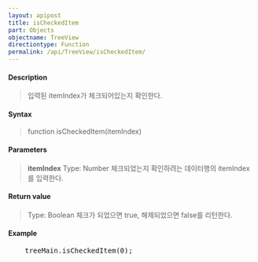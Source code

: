 ```yaml
---
layout: apipost
title: isCheckedItem
part: Objects
objectname: TreeView
directiontype: Function
permalink: /api/TreeView/isCheckedItem/
---
```



#### Description

> 입력된 itemIndex가 체크되어있는지 확인한다.

#### Syntax

> function isCheckedItem(itemIndex)

#### Parameters

> **itemIndex**
> Type: Number
> 체크되었는지 확인하려는 데이터행의 itemIndex를 입력한다.

#### Return value

> Type: Boolean
> 체크가 되었으면 true, 해제되었으면 false를 리턴한다.

#### Example

<pre class="prettyprint">
    treeMain.isCheckedItem(0);    
</pre>

